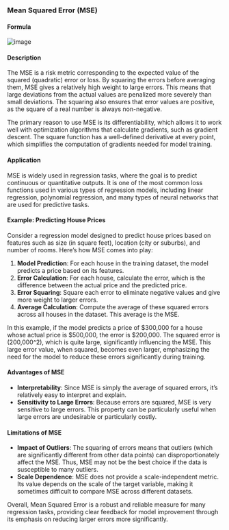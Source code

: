 ### Mean Squared Error (MSE)

#### Formula
![image](https://github.com/user-attachments/assets/5c9bb781-0e98-4839-9dd6-e1a93437d264)

#### Description
The MSE is a risk metric corresponding to the expected value of the squared (quadratic) error or loss. By squaring the errors before averaging them, MSE gives a relatively high weight to large errors. This means that large deviations from the actual values are penalized more severely than small deviations. The squaring also ensures that error values are positive, as the square of a real number is always non-negative.

The primary reason to use MSE is its differentiability, which allows it to work well with optimization algorithms that calculate gradients, such as gradient descent. The square function has a well-defined derivative at every point, which simplifies the computation of gradients needed for model training.

#### Application
MSE is widely used in regression tasks, where the goal is to predict continuous or quantitative outputs. It is one of the most common loss functions used in various types of regression models, including linear regression, polynomial regression, and many types of neural networks that are used for predictive tasks.

#### Example: Predicting House Prices
Consider a regression model designed to predict house prices based on features such as size (in square feet), location (city or suburbs), and number of rooms. Here’s how MSE comes into play:

1. **Model Prediction**: For each house in the training dataset, the model predicts a price based on its features.
2. **Error Calculation**: For each house, calculate the error, which is the difference between the actual price and the predicted price.
3. **Error Squaring**: Square each error to eliminate negative values and give more weight to larger errors.
4. **Average Calculation**: Compute the average of these squared errors across all houses in the dataset. This average is the MSE.

In this example, if the model predicts a price of $300,000 for a house whose actual price is $500,000, the error is $200,000. The squared error is \(200,000^2\), which is quite large, significantly influencing the MSE. This large error value, when squared, becomes even larger, emphasizing the need for the model to reduce these errors significantly during training.

#### Advantages of MSE
- **Interpretability**: Since MSE is simply the average of squared errors, it’s relatively easy to interpret and explain.
- **Sensitivity to Large Errors**: Because errors are squared, MSE is very sensitive to large errors. This property can be particularly useful when large errors are undesirable or particularly costly.

#### Limitations of MSE
- **Impact of Outliers**: The squaring of errors means that outliers (which are significantly different from other data points) can disproportionately affect the MSE. Thus, MSE may not be the best choice if the data is susceptible to many outliers.
- **Scale Dependence**: MSE does not provide a scale-independent metric. Its value depends on the scale of the target variable, making it sometimes difficult to compare MSE across different datasets.

Overall, Mean Squared Error is a robust and reliable measure for many regression tasks, providing clear feedback for model improvement through its emphasis on reducing larger errors more significantly.
